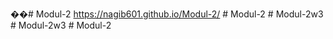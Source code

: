��#   M o d u l - 2 
https://nagib601.github.io/Modul-2/
 
 
#   M o d u l - 2  
 #   M o d u l - 2 w 3  
 #   M o d u l - 2 w 3  
 #   M o d u l - 2  
 